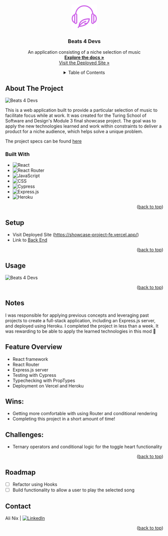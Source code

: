 <a name="readme-top"></a>

<!-- PROJECT LOGO -->
<br />
<div align="center">
  <a href="https://github.com/alinix1/showcase-project-fe">
    <img src="./src/assets/headphones_logo.png" alt="Logo" width="80" height="80">
  </a>

  <!-- HEADER -->
<h3 align="center">Beats 4 Devs</h3>
  <p align="center">
    An application consisting of a niche selection of music
    <br />
    <a href="https://github.com/alinix1/showcase-project-fe"><strong>Explore the docs »</strong></a>
    <br />
    <a href="https://showcase-project-fe.vercel.app/">Visit the Deployed Site »</strong></a>
  </p>

<!-- TABLE OF CONTENTS -->
<details>
  <summary>Table of Contents</summary>
  <ol>
    <li>
      <a href="#about-the-project">About The Project</a>
      <ul>
        <li><a href="#built-with">Built With</a></li>
      </ul>
    </li>
    <li><a href="#setup">Setup</a></li>
    <li><a href="#usage">Usage</a></li>
    <li><a href="#notes">Notes</a></li>
    <li><a href="#roadmap">Roadmap</a></li>
    <li><a href="#contact">Contact</a></li>
  </ol>
</details>
</div>

<!-- ABOUT THE PROJECT -->
## About The Project

![Beats 4 Devs](https://user-images.githubusercontent.com/28677929/201538816-adcda1ae-7a08-4c29-b4bf-44bbe4b64d47.gif)

This is a web application built to provide a particular selection of music to facilitate focus while at work. It was created for the Turing School of Software and Design's Module 3 final showcase project. The goal was to apply the new technologies learned and work within constraints to deliver a product for a niche audience, which helps solve a unique problem.

The project specs can be found [here](https://frontend.turing.edu/projects/module-3/showcase.html)

### Built With

* ![React][React-shield]
* ![React Router][React-Router-shield]
* ![JavaScript][JavaScript-shield]
* ![CSS][CSS-shield]
* ![Cypress][Cypress-shield]
* ![Express.js][Express-shield]
* ![Heroku][Heroku-shield]


<p align="right">(<a href="#readme-top">back to top</a>)</p>


<!-- SETUP -->
## Setup
- Visit Deployed Site (https://showcase-project-fe.vercel.app/)
- Link to [Back End](https://github.com/alinix1/showcase-project-api)

<p align="right">(<a href="#readme-top">back to top</a>)</p>

<!-- USAGE -->
## Usage

![Beats 4 Devs](https://user-images.githubusercontent.com/28677929/201538816-adcda1ae-7a08-4c29-b4bf-44bbe4b64d47.gif)

<p align="right">(<a href="#readme-top">back to top</a>)</p>

<!-- NOTES -->
## Notes 
I was responsible for applying previous concepts and leveraging past projects to create a full-stack application, including an Express.js server, and deployed using Heroku. I completed the project in less than a week. It was rewarding to be able to apply the learned technologies in this mod 🎉

## Feature Overview 
- React framework 
- React Router 
- Express.js server 
- Testing with Cypress 
- Typechecking with PropTypes 
- Deployment on Vercel and Heroku 

## Wins: 

* Getting more comfortable with using Router and conditional rendering 
* Completing this project in a short amount of time!

## Challenges: 

* Ternary operators and conditional logic for the toggle heart functionality 

<p align="right">(<a href="#readme-top">back to top</a>)</p>

<!-- ROADMAP -->
## Roadmap

- [ ] Refactor using Hooks 
- [ ] Build functionality to allow a user to play the selected song

## Contact 

Ali Nix | [![LinkedIn][linkedin-shield]][linkedin-url1]

<p align="right">(<a href="#readme-top">back to top</a>)</p>

<!-- MARKDOWN LINKS & IMAGES -->

[React-shield]: https://img.shields.io/badge/react-%2320232a.svg?style=for-the-badge&logo=react&logoColor=%2361DAFB
[React-Router-shield]: https://img.shields.io/badge/React_Router-CA4245?style=for-the-badge&logo=react-router&logoColor=white
[JavaScript-shield]: https://img.shields.io/badge/JavaScript-F7DF1E?style=for-the-badge&logo=javascript&logoColor=black
[CSS-shield]: https://img.shields.io/badge/CSS3-1572B6?style=for-the-badge&logo=css3&logoColor=white
[Cypress-shield]: https://img.shields.io/badge/-cypress-%23E5E5E5?style=for-the-badge&logo=cypress&logoColor=058a5e
[Express-shield]: https://img.shields.io/badge/express.js-%23404d59.svg?style=for-the-badge&logo=express&logoColor=%2361DAFB
[Heroku-shield]: https://img.shields.io/badge/heroku-%23430098.svg?style=for-the-badge&logo=heroku&logoColor=white

[linkedin-shield]: https://img.shields.io/badge/-LinkedIn-black.svg?style=for-the-badge&logo=linkedin&colorB=555
[linkedin-url1]: https://www.linkedin.com/in/ali-nix-38b9b9126/

